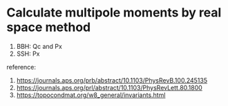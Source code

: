 # Calculate multipole moments by real space method

1. BBH: Qc and Px
2. SSH: Px

reference: 
1. https://journals.aps.org/prb/abstract/10.1103/PhysRevB.100.245135
2. https://journals.aps.org/prl/abstract/10.1103/PhysRevLett.80.1800
3. https://topocondmat.org/w8_general/invariants.html
